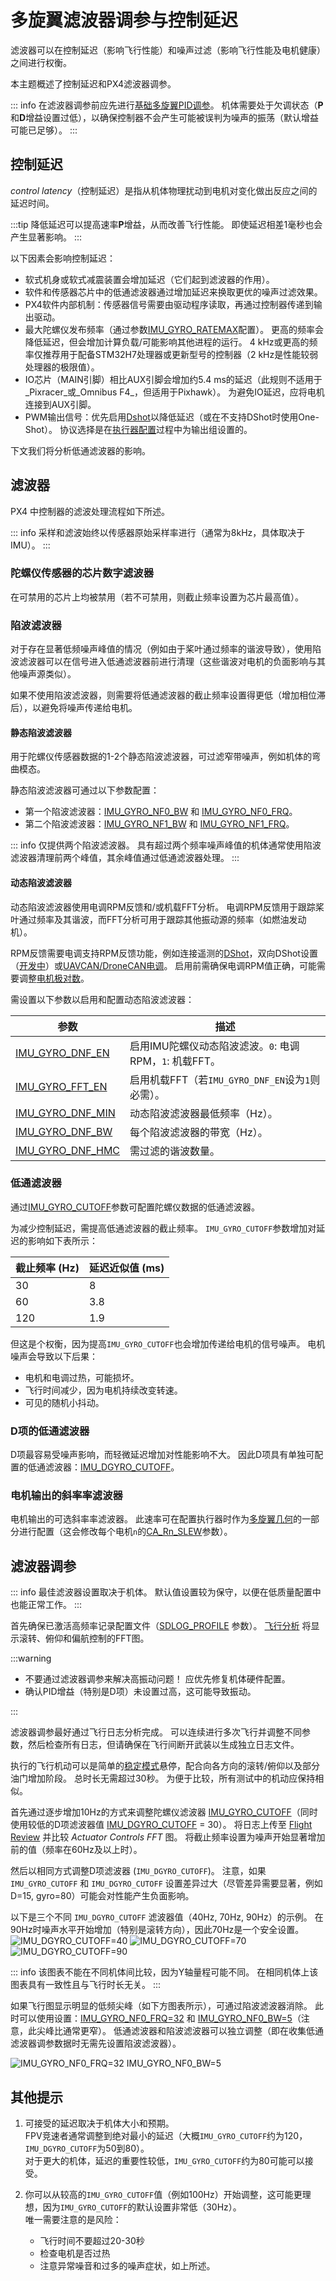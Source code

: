 # 多旋翼滤波器调参与控制延迟

滤波器可以在控制延迟（影响飞行性能）和噪声过滤（影响飞行性能及电机健康）之间进行权衡。

本主题概述了控制延迟和PX4滤波器调参。

::: info
在滤波器调参前应先进行[基础多旋翼PID调参](../config_mc/pid_tuning_guide_multicopter_basic.md)。
机体需要处于欠调状态（**P**和**D**增益设置过低），以确保控制器不会产生可能被误判为噪声的振荡（默认增益可能已足够）。
:::

## 控制延迟

_control latency_（控制延迟）是指从机体物理扰动到电机对变化做出反应之间的延迟时间。

:::tip
降低延迟可以提高速率**P**增益，从而改善飞行性能。
即使延迟相差1毫秒也会产生显著影响。
:::

以下因素会影响控制延迟：

- 软式机身或软式减震装置会增加延迟（它们起到滤波器的作用）。
- 软件和传感器芯片中的低通滤波器通过增加延迟来换取更优的噪声过滤效果。
- PX4软件内部机制：传感器信号需要由驱动程序读取，再通过控制器传递到输出驱动。
- 最大陀螺仪发布频率（通过参数[IMU_GYRO_RATEMAX](../advanced_config/parameter_reference.md#IMU_GYRO_RATEMAX)配置）。
  更高的频率会降低延迟，但会增加计算负载/可能影响其他进程的运行。
  4 kHz或更高的频率仅推荐用于配备STM32H7处理器或更新型号的控制器（2 kHz是性能较弱处理器的极限值）。
- IO芯片（MAIN引脚）相比AUX引脚会增加约5.4 ms的延迟（此规则不适用于_Pixracer_或_Omnibus F4_，但适用于Pixhawk）。
  为避免IO延迟，应将电机连接到AUX引脚。
- PWM输出信号：优先启用[Dshot](../peripherals/dshot.md)以降低延迟（或在不支持DShot时使用One-Shot）。
  协议选择是在[执行器配置](../config/actuators.md)过程中为输出组设置的。

下文我们将分析低通滤波器的影响。

## 滤波器

PX4 中控制器的滤波处理流程如下所述。

::: info
采样和滤波始终以传感器原始采样率进行（通常为8kHz，具体取决于IMU）。
:::

### 陀螺仪传感器的芯片数字滤波器

在可禁用的芯片上均被禁用（若不可禁用，则截止频率设置为芯片最高值）。

### 陷波滤波器

对于存在显著低频噪声峰值的情况（例如由于桨叶通过频率的谐波导致），使用陷波滤波器可以在信号进入低通滤波器前进行清理（这些谐波对电机的负面影响与其他噪声源类似）。

如果不使用陷波滤波器，则需要将低通滤波器的截止频率设置得更低（增加相位滞后），以避免将噪声传递给电机。

#### 静态陷波滤波器

用于陀螺仪传感器数据的1-2个静态陷波滤波器，可过滤窄带噪声，例如机体的弯曲模态。

静态陷波滤波器可通过以下参数配置：

- 第一个陷波滤波器：[IMU_GYRO_NF0_BW](../advanced_config/parameter_reference.md#IMU_GYRO_NF0_BW) 和 [IMU_GYRO_NF0_FRQ](../advanced_config/parameter_reference.md#IMU_GYRO_NF0_FRQ)。
- 第二个陷波滤波器：[IMU_GYRO_NF1_BW](../advanced_config/parameter_reference.md#IMU_GYRO_NF1_BW) 和 [IMU_GYRO_NF1_FRQ](../advanced_config/parameter_reference.md#IMU_GYRO_NF1_FRQ)。

::: info
仅提供两个陷波滤波器。
具有超过两个频率噪声峰值的机体通常使用陷波滤波器清理前两个峰值，其余峰值通过低通滤波器处理。
:::

#### 动态陷波滤波器

动态陷波滤波器使用电调RPM反馈和/或机载FFT分析。
电调RPM反馈用于跟踪桨叶通过频率及其谐波，而FFT分析可用于跟踪其他振动源的频率（如燃油发动机）。

RPM反馈需要电调支持RPM反馈功能，例如连接遥测的[DShot](../peripherals/esc_motors.md#dshot)，双向DShot设置（[开发中](https://github.com/PX4/PX4-Autopilot/pull/23863)）或[UAVCAN/DroneCAN电调](../dronecan/escs.md)。
启用前需确保电调RPM值正确，可能需要调整[电机极对数](../advanced_config/parameter_reference.md#MOT_POLE_COUNT)。

需设置以下参数以启用和配置动态陷波滤波器：

| 参数                                                                                                     | 描述                                                              |
| --------------------------------------------------------------------------------------------------------- | ------------------------------------------------------------------ |
| <a href="IMU_GYRO_DNF_EN"></a>[IMU_GYRO_DNF_EN](../advanced_config/parameter_reference.md#IMU_GYRO_DNF_EN)    | 启用IMU陀螺仪动态陷波滤波。`0`: 电调RPM，`1`: 机载FFT。             |
| <a href="IMU_GYRO_FFT_EN"></a>[IMU_GYRO_FFT_EN](../advanced_config/parameter_reference.md#IMU_GYRO_FFT_EN)    | 启用机载FFT（若`IMU_GYRO_DNF_EN`设为`1`则必需）。                    |
| <a href="IMU_GYRO_DNF_MIN"></a>[IMU_GYRO_DNF_MIN](../advanced_config/parameter_reference.md#IMU_GYRO_DNF_MIN) | 动态陷波滤波器最低频率（Hz）。                                     |
| <a href="IMU_GYRO_DNF_BW"></a>[IMU_GYRO_DNF_BW](../advanced_config/parameter_reference.md#IMU_GYRO_DNF_BW)    | 每个陷波滤波器的带宽（Hz）。                                       |
| <a href="IMU_GYRO_DNF_HMC"></a>[IMU_GYRO_DNF_HMC](../advanced_config/parameter_reference.md#IMU_GYRO_NF0_BW)  | 需过滤的谐波数量。                                                 |

### 低通滤波器

通过[IMU_GYRO_CUTOFF](../advanced_config/parameter_reference.md#IMU_GYRO_CUTOFF)参数可配置陀螺仪数据的低通滤波器。

为减少控制延迟，需提高低通滤波器的截止频率。
`IMU_GYRO_CUTOFF`参数增加对延迟的影响如下表所示：

| 截止频率 (Hz) | 延迟近似值 (ms) |
| -------------- | ---------------- |
| 30             | 8                |
| 60             | 3.8              |
| 120            | 1.9              |

但这是个权衡，因为提高`IMU_GYRO_CUTOFF`也会增加传递给电机的信号噪声。
电机噪声会导致以下后果：

- 电机和电调过热，可能损坏。
- 飞行时间减少，因为电机持续改变转速。
- 可见的随机小抖动。

### D项的低通滤波器

D项最容易受噪声影响，而轻微延迟增加对性能影响不大。
因此D项具有单独可配置的低通滤波器：[IMU_DGYRO_CUTOFF](../advanced_config/parameter_reference.md#IMU_DGYRO_CUTOFF)。

### 电机输出的斜率率滤波器

电机输出的可选斜率率滤波器。
此速率可在配置执行器时作为[多旋翼几何](../config/actuators.md#motor-geometry-multicopter)的一部分进行配置（这会修改每个电机`n`的[CA_Rn_SLEW](../advanced_config/parameter_reference.md#CA_R0_SLEW)参数）。

## 滤波器调参

::: info
最佳滤波器设置取决于机体。
默认值设置较为保守，以便在低质量配置中也能正常工作。
:::

首先确保已激活高频率记录配置文件（[SDLOG_PROFILE](../advanced_config/parameter_reference.md#SDLOG_PROFILE) 参数）。
[飞行分析](../getting_started/flight_reporting.md) 将显示滚转、俯仰和偏航控制的FFT图。

:::warning

- 不要通过滤波器调参来解决高振动问题！
  应优先修复机体硬件配置。
- 确认PID增益（特别是D项）未设置过高，这可能导致振动。

:::

滤波器调参最好通过飞行日志分析完成。
可以连续进行多次飞行并调整不同参数，然后检查所有日志，但请确保在飞行间断开武装以生成独立日志文件。

执行的飞行机动可以是简单的[稳定模式](../flight_modes_mc/manual_stabilized.md)悬停，配合向各方向的滚转/俯仰以及部分油门增加阶段。
总时长无需超过30秒。
为便于比较，所有测试中的机动应保持相似。

首先通过逐步增加10Hz的方式来调整陀螺仪滤波器 [IMU_GYRO_CUTOFF](../advanced_config/parameter_reference.md#IMU_GYRO_CUTOFF)（同时使用较低的D项滤波器值 [IMU_DGYRO_CUTOFF](../advanced_config/parameter_reference.md#IMU_DGYRO_CUTOFF) = 30）。
将日志上传至 [Flight Review](https://logs.px4.io) 并比较 _Actuator Controls FFT_ 图。
将截止频率设置为噪声开始显著增加前的值（频率在60Hz及以上时）。

然后以相同方式调整D项滤波器 (`IMU_DGYRO_CUTOFF`)。
注意，如果 `IMU_GYRO_CUTOFF` 和 `IMU_DGYRO_CUTOFF` 设置差异过大（尽管差异需要显著，例如 D=15, gyro=80）可能会对性能产生负面影响。

以下是三个不同 `IMU_DGYRO_CUTOFF` 滤波器值（40Hz, 70Hz, 90Hz）的示例。
在90Hz时噪声水平开始增加（特别是滚转方向），因此70Hz是一个安全设置。
![IMU_DGYRO_CUTOFF=40](../../assets/config/mc/filter_tuning/actuator_controls_fft_dgyrocutoff_40.png)
![IMU_DGYRO_CUTOFF=70](../../assets/config/mc/filter_tuning/actuator_controls_fft_dgyrocutoff_70.png)
![IMU_DGYRO_CUTOFF=90](../../assets/config/mc/filter_tuning/actuator_controls_fft_dgyrocutoff_90.png)

::: info
该图表不能在不同机体间比较，因为Y轴量程可能不同。
在相同机体上该图表具有一致性且与飞行时长无关。
:::

如果飞行图显示明显的低频尖峰（如下方图表所示），可通过陷波滤波器消除。
此时可以使用设置：[IMU_GYRO_NF0_FRQ=32](../advanced_config/parameter_reference.md#IMU_GYRO_NF0_FRQ) 和 [IMU_GYRO_NF0_BW=5](../advanced_config/parameter_reference.md#IMU_GYRO_NF0_BW)（注意，此尖峰比通常更窄）。
低通滤波器和陷波滤波器可以独立调整（即在收集低通滤波器调参数据时无需先设置陷波滤波器）。

![IMU_GYRO_NF0_FRQ=32 IMU_GYRO_NF0_BW=5](../../assets/config/mc/filter_tuning/actuator_controls_fft_gyro_notch_32.png)

## 其他提示

1. 可接受的延迟取决于机体大小和预期。  
   FPV竞速者通常调整到绝对最小的延迟（大概`IMU_GYRO_CUTOFF`约为120，`IMU_DGYRO_CUTOFF`为50到80）。  
   对于更大的机体，延迟的重要性较低，`IMU_GYRO_CUTOFF`约为80可能可以接受。

1. 你可以从较高的`IMU_GYRO_CUTOFF`值（例如100Hz）开始调整，这可能更理想，因为`IMU_GYRO_CUTOFF`的默认设置非常低（30Hz）。  
   唯一需要注意的是风险：  
   - 飞行时间不要超过20-30秒  
   - 检查电机是否过热  
   - 注意异常噪音和过多的噪声症状，如上所述。